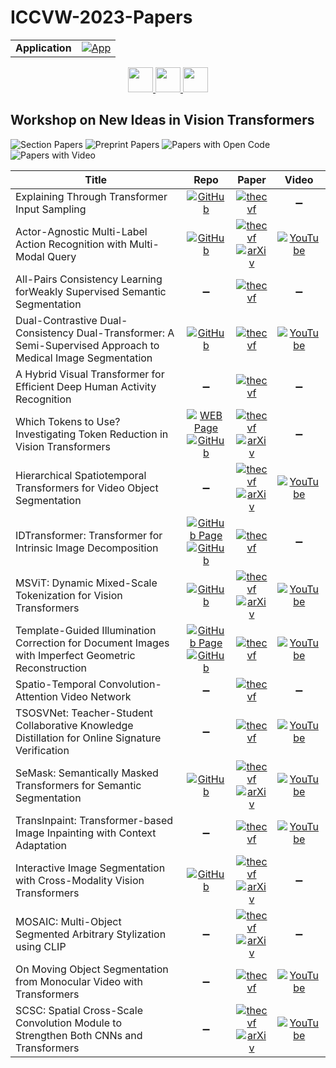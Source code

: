 # ICCVW-2023-Papers

<table>
    <tr>
        <td><strong>Application</strong></td>
        <td>
            <a href="https://huggingface.co/spaces/DmitryRyumin/NewEraAI-Papers" style="float:left;">
                <img src="https://img.shields.io/badge/🤗-NewEraAI--Papers-FFD21F.svg" alt="App" />
            </a>
        </td>
    </tr>
</table>

<div align="center">
    <a href="https://github.com/DmitryRyumin/ICCV-2023-Papers/blob/main/sections/2023/workshops/w-on-cv-in-plant-phenotyping-and-agriculture.md">
        <img src="https://cdn.jsdelivr.net/gh/DmitryRyumin/NewEraAI-Papers@main/images/left.svg" width="40" alt="" />
    </a>
    <a href="https://github.com/DmitryRyumin/ICCV-2023-Papers/">
        <img src="https://cdn.jsdelivr.net/gh/DmitryRyumin/NewEraAI-Papers@main/images/home.svg" width="40" alt="" />
    </a>
    <a href="https://github.com/DmitryRyumin/ICCV-2023-Papers/blob/main/sections/2023/workshops/w-representation-learning-with-very-limited-images.md">
        <img src="https://cdn.jsdelivr.net/gh/DmitryRyumin/NewEraAI-Papers@main/images/right.svg" width="40" alt="" />
    </a>
</div>

## Workshop on New Ideas in Vision Transformers

![Section Papers](https://img.shields.io/badge/Section%20Papers-18-42BA16) ![Preprint Papers](https://img.shields.io/badge/Preprint%20Papers-8-b31b1b) ![Papers with Open Code](https://img.shields.io/badge/Papers%20with%20Open%20Code-9-1D7FBF) ![Papers with Video](https://img.shields.io/badge/Papers%20with%20Video-10-FF0000)

| **Title** | **Repo** | **Paper** | **Video** |
|-----------|:--------:|:---------:|:---------:|
| Explaining Through Transformer Input Sampling | [![GitHub](https://img.shields.io/github/stars/aenglebert/Transformer_Input_Sampling?style=flat)](https://github.com/aenglebert/Transformer_Input_Sampling) | [![thecvf](https://img.shields.io/badge/pdf-thecvf-7395C5.svg)](https://openaccess.thecvf.com/content/ICCV2023W/NIVT/papers/Englebert_Explaining_Through_Transformer_Input_Sampling_ICCVW_2023_paper.pdf) | :heavy_minus_sign: |
| Actor-Agnostic Multi-Label Action Recognition with Multi-Modal Query | [![GitHub](https://img.shields.io/github/stars/mondalanindya/MSQNet?style=flat)](https://github.com/mondalanindya/MSQNet) | [![thecvf](https://img.shields.io/badge/pdf-thecvf-7395C5.svg)](https://openaccess.thecvf.com/content/ICCV2023W/NIVT/papers/Mondal_Actor-Agnostic_Multi-Label_Action_Recognition_with_Multi-Modal_Query_ICCVW_2023_paper.pdf) <br /> [![arXiv](https://img.shields.io/badge/arXiv-2307.10763-b31b1b.svg)](https://arxiv.org/abs/2307.10763) | [![YouTube](https://img.shields.io/badge/YouTube-%23FF0000.svg?style=for-the-badge&logo=YouTube&logoColor=white)](https://www.youtube.com/watch?v=bafoEVdQYJg) |
| All-Pairs Consistency Learning forWeakly Supervised Semantic Segmentation | :heavy_minus_sign: | [![thecvf](https://img.shields.io/badge/pdf-thecvf-7395C5.svg)](https://openaccess.thecvf.com/content/ICCV2023W/NIVT/papers/Sun_All-pairs_Consistency_Learning_forWeakly_Supervised_Semantic_Segmentation_ICCVW_2023_paper.pdf) | :heavy_minus_sign: |
| Dual-Contrastive Dual-Consistency Dual-Transformer: A Semi-Supervised Approach to Medical Image Segmentation | [![GitHub](https://img.shields.io/github/stars/ziyangwang007/CV-SSL-MIS?style=flat)](https://github.com/ziyangwang007/CV-SSL-MIS) | [![thecvf](https://img.shields.io/badge/pdf-thecvf-7395C5.svg)](https://openaccess.thecvf.com/content/ICCV2023W/NIVT/papers/Wang_Dual-Contrastive_Dual-Consistency_Dual-Transformer_A_Semi-Supervised_Approach_to_Medical_Image_Segmentation_ICCVW_2023_paper.pdf) | [![YouTube](https://img.shields.io/badge/YouTube-%23FF0000.svg?style=for-the-badge&logo=YouTube&logoColor=white)](https://www.youtube.com/watch?v=JU9koBE83co) |
| A Hybrid Visual Transformer for Efficient Deep Human Activity Recognition | :heavy_minus_sign: | [![thecvf](https://img.shields.io/badge/pdf-thecvf-7395C5.svg)](https://openaccess.thecvf.com/content/ICCV2023W/NIVT/papers/Djenouri_A_Hybrid_Visual_Transformer_for_Efficient_Deep_Human_Activity_Recognition_ICCVW_2023_paper.pdf) | :heavy_minus_sign: |
| Which Tokens to Use? Investigating Token Reduction in Vision Transformers | [![WEB Page](https://img.shields.io/badge/WEB-Page-159957.svg)](https://vap.aau.dk/tokens/) <br /> [![GitHub](https://img.shields.io/github/stars/JoakimHaurum/TokenReduction?style=flat)](https://github.com/JoakimHaurum/TokenReduction) | [![thecvf](https://img.shields.io/badge/pdf-thecvf-7395C5.svg)](https://openaccess.thecvf.com/content/ICCV2023W/NIVT/papers/Haurum_Which_Tokens_to_Use_Investigating_Token_Reduction_in_Vision_Transformers_ICCVW_2023_paper.pdf) <br /> [![arXiv](https://img.shields.io/badge/arXiv-2308.04657-b31b1b.svg)](https://arxiv.org/abs/2308.04657) | :heavy_minus_sign: |
| Hierarchical Spatiotemporal Transformers for Video Object Segmentation | :heavy_minus_sign: | [![thecvf](https://img.shields.io/badge/pdf-thecvf-7395C5.svg)](https://openaccess.thecvf.com/content/ICCV2023W/NIVT/papers/Yoo_Hierarchical_Spatiotemporal_Transformers_for_Video_Object_Segmentation_ICCVW_2023_paper.pdf) <br /> [![arXiv](https://img.shields.io/badge/arXiv-2307.08263-b31b1b.svg)](https://arxiv.org/abs/2307.08263) | [![YouTube](https://img.shields.io/badge/YouTube-%23FF0000.svg?style=for-the-badge&logo=YouTube&logoColor=white)](https://www.youtube.com/watch?v=JV9TyazM38Y) |
| IDTransformer: Transformer for Intrinsic Image Decomposition | [![GitHub Page](https://img.shields.io/badge/GitHub-Page-159957.svg)](https://morpheus3000.github.io/IDTransformer.web/) <br /> [![GitHub](https://img.shields.io/github/stars/ParthaDasWeb/IDTransformer.web?style=flat)](https://github.com/ParthaDasWeb/IDTransformer.web) | [![thecvf](https://img.shields.io/badge/pdf-thecvf-7395C5.svg)](https://openaccess.thecvf.com/content/ICCV2023W/NIVT/papers/Das_IDTransformer_Transformer_for_Intrinsic_Image_Decomposition_ICCVW_2023_paper.pdf) | :heavy_minus_sign: |
| MSViT: Dynamic Mixed-Scale Tokenization for Vision Transformers | [![GitHub](https://img.shields.io/github/stars/Qualcomm-AI-research/batchshaping?style=flat)](https://github.com/Qualcomm-AI-research/batchshaping) | [![thecvf](https://img.shields.io/badge/pdf-thecvf-7395C5.svg)](https://openaccess.thecvf.com/content/ICCV2023W/NIVT/papers/Havtorn_MSViT_Dynamic_Mixed-Scale_Tokenization_for_Vision_Transformers_ICCVW_2023_paper.pdf) <br /> [![arXiv](https://img.shields.io/badge/arXiv-2307.02321-b31b1b.svg)](https://arxiv.org/abs/2307.02321) | [![YouTube](https://img.shields.io/badge/YouTube-%23FF0000.svg?style=for-the-badge&logo=YouTube&logoColor=white)](https://www.youtube.com/watch?v=1H7LJ7-v58w) |
| Template-Guided Illumination Correction for Document Images with Imperfect Geometric Reconstruction | [![GitHub Page](https://img.shields.io/badge/GitHub-Page-159957.svg)](https://felixhertlein.github.io/illtrtemplate/) <br /> [![GitHub](https://img.shields.io/github/stars/FelixHertlein/illtrtemplate-model?style=flat)](https://github.com/FelixHertlein/illtrtemplate-model) | [![thecvf](https://img.shields.io/badge/pdf-thecvf-7395C5.svg)](https://openaccess.thecvf.com/content/ICCV2023W/NIVT/papers/Hertlein_Template-Guided_Illumination_Correction_for_Document_Images_with_Imperfect_Geometric_Reconstruction_ICCVW_2023_paper.pdf) | [![YouTube](https://img.shields.io/badge/YouTube-%23FF0000.svg?style=for-the-badge&logo=YouTube&logoColor=white)](https://www.youtube.com/watch?v=CWrMHbvScSM) |
| Spatio-Temporal Convolution-Attention Video Network | :heavy_minus_sign: | [![thecvf](https://img.shields.io/badge/pdf-thecvf-7395C5.svg)](https://openaccess.thecvf.com/content/ICCV2023W/NIVT/papers/Diba_Spatio-Temporal_Convolution-Attention_Video_Network_ICCVW_2023_paper.pdf) | :heavy_minus_sign: |
| TSOSVNet: Teacher-Student Collaborative Knowledge Distillation for Online Signature Verification | :heavy_minus_sign: | [![thecvf](https://img.shields.io/badge/pdf-thecvf-7395C5.svg)](https://openaccess.thecvf.com/content/ICCV2023W/NIVT/papers/Sekhar_TSOSVNet_Teacher-Student_Collaborative_Knowledge_Distillation_for_Online_Signature_Verification_ICCVW_2023_paper.pdf) | [![YouTube](https://img.shields.io/badge/YouTube-%23FF0000.svg?style=for-the-badge&logo=YouTube&logoColor=white)](https://www.youtube.com/watch?v=y0akK9vZ4xE) |
| SeMask: Semantically Masked Transformers for Semantic Segmentation | [![GitHub](https://img.shields.io/github/stars/Picsart-AI-Research/SeMask-Segmentation?style=flat)](https://github.com/Picsart-AI-Research/SeMask-Segmentation) | [![thecvf](https://img.shields.io/badge/pdf-thecvf-7395C5.svg)](https://openaccess.thecvf.com/content/ICCV2023W/NIVT/papers/Jain_SeMask_Semantically_Masked_Transformers_for_Semantic_Segmentation_ICCVW_2023_paper.pdf) <br /> [![arXiv](https://img.shields.io/badge/arXiv-2112.12782-b31b1b.svg)](https://arxiv.org/abs/2112.12782) | [![YouTube](https://img.shields.io/badge/YouTube-%23FF0000.svg?style=for-the-badge&logo=YouTube&logoColor=white)](https://www.youtube.com/watch?v=eLg2rmFWiGs) |
| TransInpaint: Transformer-based Image Inpainting with Context Adaptation | :heavy_minus_sign: | [![thecvf](https://img.shields.io/badge/pdf-thecvf-7395C5.svg)](https://openaccess.thecvf.com/content/ICCV2023W/NIVT/papers/Shamsolmoali_TransInpaint_Transformer-Based_Image_Inpainting_with_Context_Adaptation_ICCVW_2023_paper.pdf) | [![YouTube](https://img.shields.io/badge/YouTube-%23FF0000.svg?style=for-the-badge&logo=YouTube&logoColor=white)](https://www.youtube.com/watch?v=ynEg6y4si_8) |
| Interactive Image Segmentation with Cross-Modality Vision Transformers | [![GitHub](https://img.shields.io/github/stars/lik1996/iCMFormer?style=flat)](https://github.com/lik1996/iCMFormer) | [![thecvf](https://img.shields.io/badge/pdf-thecvf-7395C5.svg)](https://openaccess.thecvf.com/content/ICCV2023W/NIVT/papers/Li_Interactive_Image_Segmentation_with_Cross-Modality_Vision_Transformers_ICCVW_2023_paper.pdf) <br /> [![arXiv](https://img.shields.io/badge/arXiv-2307.02280-b31b1b.svg)](https://arxiv.org/abs/2307.02280) | :heavy_minus_sign:  |
| MOSAIC: Multi-Object Segmented Arbitrary Stylization using CLIP | :heavy_minus_sign: | [![thecvf](https://img.shields.io/badge/pdf-thecvf-7395C5.svg)](https://openaccess.thecvf.com/content/ICCV2023W/NIVT/papers/Ganugula_MOSAIC_Multi-Object_Segmented_Arbitrary_Stylization_Using_CLIP_ICCVW_2023_paper.pdf) <br /> [![arXiv](https://img.shields.io/badge/arXiv-2309.13716-b31b1b.svg)](https://arxiv.org/abs/2309.13716) | :heavy_minus_sign: |
| On Moving Object Segmentation from Monocular Video with Transformers | :heavy_minus_sign: | [![thecvf](https://img.shields.io/badge/pdf-thecvf-7395C5.svg)](https://openaccess.thecvf.com/content/ICCV2023W/NIVT/papers/Homeyer_On_Moving_Object_Segmentation_from_Monocular_Video_with_Transformers_ICCVW_2023_paper.pdf) | [![YouTube](https://img.shields.io/badge/YouTube-%23FF0000.svg?style=for-the-badge&logo=YouTube&logoColor=white)](https://www.youtube.com/watch?v=5kuGvSJmitQ) |
| SCSC: Spatial Cross-Scale Convolution Module to Strengthen Both CNNs and Transformers | :heavy_minus_sign: | [![thecvf](https://img.shields.io/badge/pdf-thecvf-7395C5.svg)](https://openaccess.thecvf.com/content/ICCV2023W/NIVT/papers/Wang_SCSC_Spatial_Cross-Scale_Convolution_Module_to_Strengthen_Both_CNNs_and_ICCVW_2023_paper.pdf) <br /> [![arXiv](https://img.shields.io/badge/arXiv-2308.07110-b31b1b.svg)](https://arxiv.org/abs/2308.07110) | [![YouTube](https://img.shields.io/badge/YouTube-%23FF0000.svg?style=for-the-badge&logo=YouTube&logoColor=white)](https://www.youtube.com/watch?v=LE6ncJVvJMQ) |
